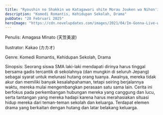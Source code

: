 ```yaml
---
title: "Ryoushin no Shakkin wo Katagawari shite Morau Jouken wa Nihon'ichi Kawaii Joshikousei to Issho ni Kurasu Koto Deshita. Bahasa Indonesia"
description: "Komedi Romantis, Kehidupan Sekolah, Drama"
pubDate: "28 Februari 2025"
heroImage: "https://cdn.novelupdates.com/images/2021/04/Im-Gonna-Live-with-You-Not-Because-My-Parents-Left-Me-Their-Debt-But-Because-I-Like-You.jpg"
---
```


Penulis:  Amagasa Minato (天笠美波)

Ilustrator:  Kakao (カカオ)

Genre: Komedi Romantis, Kehidupan Sekolah, Drama

Sinopsis: Seorang siswa SMA laki-laki mendapati dirinya harus tinggal bersama gadis tercantik di sekolahnya (dan mungkin di seluruh Jepang) sebagai syarat untuk melunasi hutang orang tuanya.  Awalnya, mereka tidak akur dan memiliki banyak kesalahpahaman, tetapi seiring berjalannya waktu, mereka mulai mengembangkan perasaan satu sama lain.  Cerita ini berfokus pada perkembangan hubungan mereka yang canggung dan lucu, serta tantangan yang mereka hadapi karena harus merahasiakan situasi hidup mereka dari teman-teman sekolah dan keluarga. Terdapat elemen drama yang berkaitan dengan hutang dan latar belakang keluarga.
